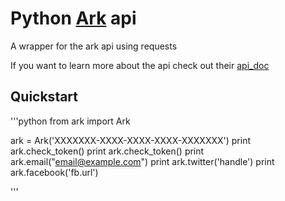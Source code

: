 # Python [Ark](http://ark.com) api

A wrapper for the ark api using requests

If you want to learn more about the api check out their [api_doc](https://github.com/arkcore/api_doc)

## Quickstart

'''python
from ark import Ark

ark = Ark('XXXXXXX-XXXX-XXXX-XXXX-XXXXXXX')
print ark.check_token()
print ark.check_token()
print ark.email("email@example.com")
print ark.twitter('handle')
print ark.facebook('fb.url')

'''